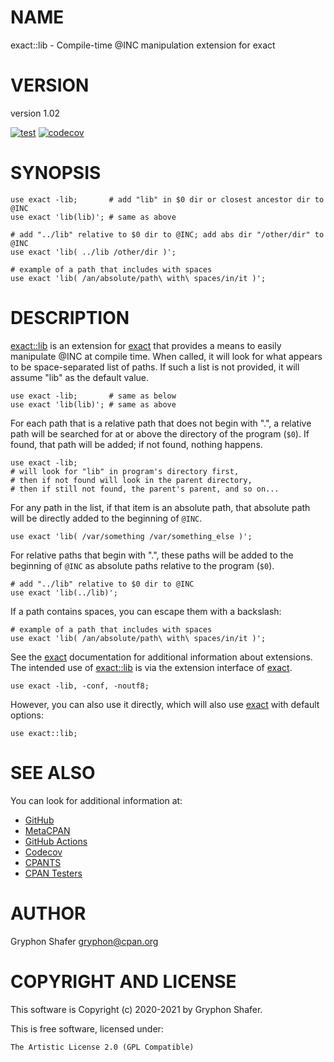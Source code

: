 # NAME

exact::lib - Compile-time @INC manipulation extension for exact

# VERSION

version 1.02

[![test](https://github.com/gryphonshafer/exact-lib/workflows/test/badge.svg)](https://github.com/gryphonshafer/exact-lib/actions?query=workflow%3Atest)
[![codecov](https://codecov.io/gh/gryphonshafer/exact-lib/graph/badge.svg)](https://codecov.io/gh/gryphonshafer/exact-lib)

# SYNOPSIS

    use exact -lib;       # add "lib" in $0 dir or closest ancestor dir to @INC
    use exact 'lib(lib)'; # same as above

    # add "../lib" relative to $0 dir to @INC; add abs dir "/other/dir" to @INC
    use exact 'lib( ../lib /other/dir )';

    # example of a path that includes with spaces
    use exact 'lib( /an/absolute/path\ with\ spaces/in/it )';

# DESCRIPTION

[exact::lib](https://metacpan.org/pod/exact%3A%3Alib) is an extension for [exact](https://metacpan.org/pod/exact) that provides a means to easily
manipulate @INC at compile time. When called, it will look for what appears to
be space-separated list of paths. If such a list is not provided, it will assume
"lib" as the default value.

    use exact -lib;       # same as below
    use exact 'lib(lib)'; # same as above

For each path that is a relative path that does not begin with ".", a relative
path will be searched for at or above the directory of the program (`$0`). If
found, that path will be added; if not found, nothing happens.

    use exact -lib;
    # will look for "lib" in program's directory first,
    # then if not found will look in the parent directory,
    # then if still not found, the parent's parent, and so on...

For any path in the list, if that item is an absolute path, that absolute path
will be directly added to the beginning of `@INC`.

    use exact 'lib( /var/something /var/something_else )';

For relative paths that begin with ".", these paths will be added to the
beginning of `@INC` as absolute paths relative to the program (`$0`).

    # add "../lib" relative to $0 dir to @INC
    use exact 'lib(../lib)';

If a path contains spaces, you can escape them with a backslash:

    # example of a path that includes with spaces
    use exact 'lib( /an/absolute/path\ with\ spaces/in/it )';

See the [exact](https://metacpan.org/pod/exact) documentation for additional information about
extensions. The intended use of [exact::lib](https://metacpan.org/pod/exact%3A%3Alib) is via the extension interface
of [exact](https://metacpan.org/pod/exact).

    use exact -lib, -conf, -noutf8;

However, you can also use it directly, which will also use [exact](https://metacpan.org/pod/exact) with
default options:

    use exact::lib;

# SEE ALSO

You can look for additional information at:

- [GitHub](https://github.com/gryphonshafer/exact-lib)
- [MetaCPAN](https://metacpan.org/pod/exact::lib)
- [GitHub Actions](https://github.com/gryphonshafer/exact-lib/actions)
- [Codecov](https://codecov.io/gh/gryphonshafer/exact-lib)
- [CPANTS](http://cpants.cpanauthors.org/dist/exact-lib)
- [CPAN Testers](http://www.cpantesters.org/distro/D/exact-lib.html)

# AUTHOR

Gryphon Shafer <gryphon@cpan.org>

# COPYRIGHT AND LICENSE

This software is Copyright (c) 2020-2021 by Gryphon Shafer.

This is free software, licensed under:

    The Artistic License 2.0 (GPL Compatible)
